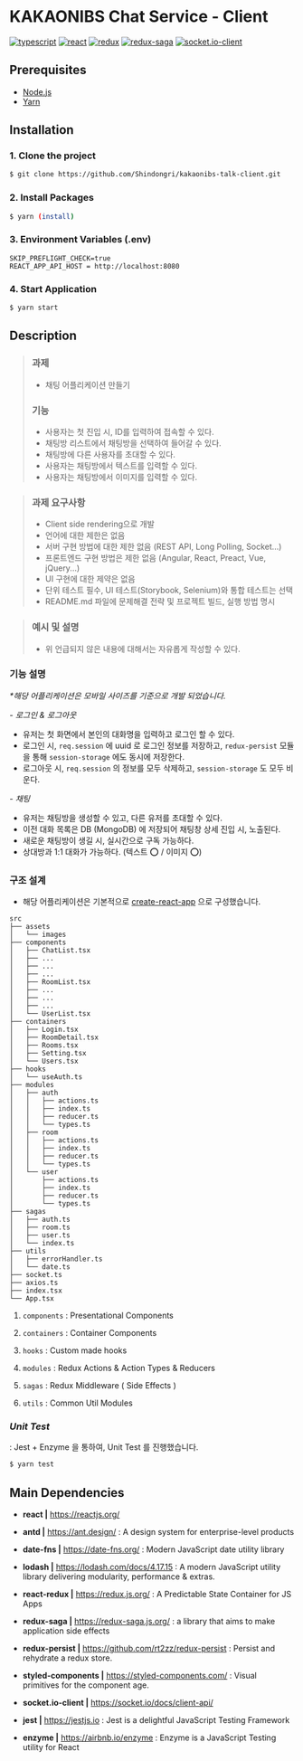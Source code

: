 # KAKAONIBS Chat Service - Client

[![typescript](https://img.shields.io/badge/typescript-v.3.7.2-blue)](https://www.typescriptlang.org/)
[![react](https://img.shields.io/badge/react-v.16.12.0-blue)](https://reactjs.org/)
[![redux](https://img.shields.io/badge/redux-v.4.0.5-purple)](https://redux.js.org/)
[![redux-saga](https://img.shields.io/badge/redux--saga-v.1.1.3-brightgreen)](https://redux-saga.js.org/)
[![socket.io-client](https://img.shields.io/badge/socket.io--client-v.2.3.0-black)](https://socket.io/docs/client-api/)

## Prerequisites

- [Node.js](https://nodejs.org/ko/)
- [Yarn](https://yarnpkg.com/)

## Installation

### 1. Clone the project

```bash
$ git clone https://github.com/Shindongri/kakaonibs-talk-client.git
```

### 2. Install Packages

```bash
$ yarn (install)
```

### 3. Environment Variables (.env)

```
SKIP_PREFLIGHT_CHECK=true
REACT_APP_API_HOST = http://localhost:8080
```

### 4. Start Application

```bash
$ yarn start
```

## Description

> ### 과제
>
> - 채팅 어플리케이션 만들기
>
> ### 기능
>
> - 사용자는 첫 진입 시, ID를 입력하여 접속할 수 있다.
> - 채팅방 리스트에서 채팅방을 선택하여 들어갈 수 있다.
> - 채팅방에 다른 사용자를 초대할 수 있다.
> - 사용자는 채팅방에서 텍스트를 입력할 수 있다.
> - 사용자는 채팅방에서 이미지를 입력할 수 있다.

> ### 과제 요구사항
>
> - Client side rendering으로 개발
> - 언어에 대한 제한은 없음
> - 서버 구현 방법에 대한 제한 없음 (REST API, Long Polling, Socket...)
> - 프론트엔드 구현 방법은 제한 없음 (Angular, React, Preact, Vue, jQuery...)
> - UI 구현에 대한 제약은 없음
> - 단위 테스트 필수, UI 테스트(Storybook, Selenium)와 통합 테스트는 선택
> - README.md 파일에 문제해결 전략 및 프로젝트 빌드, 실행 방법 명시

> ### 예시 및 설명
>
> - 위 언급되지 않은 내용에 대해서는 자유롭게 작성할 수 있다.

### 기능 설명

_\*해당 어플리케이션은 모바일 사이즈를 기준으로 개발 되었습니다._

_- 로그인 & 로그아웃_

- 유저는 첫 화면에서 본인의 대화명을 입력하고 로그인 할 수 있다.
- 로그인 시, `req.session` 에 uuid 로 로그인 정보를 저장하고, `redux-persist` 모듈을 통해 `session-storage` 에도 동시에 저장한다.
- 로그아웃 시, `req.session` 의 정보를 모두 삭제하고, `session-storage` 도 모두 비운다.

_- 채팅_

- 유저는 채팅방을 생성할 수 있고, 다른 유저를 초대할 수 있다.
- 이전 대화 목록은 DB (MongoDB) 에 저장되어 채팅창 상세 진입 시, 노출된다.
- 새로운 채팅방이 생길 시, 실시간으로 구독 가능하다.
- 상대방과 1:1 대화가 가능하다. (텍스트 ⭕️ / 이미지 ⭕️)

### 구조 설계

- 해당 어플리케이션은 기본적으로 [create-react-app](https://create-react-app.dev/) 으로 구성했습니다.

```
src
├── assets
│   └── images
├── components
│   ├── ChatList.tsx
│   ├── ...
│   ├── ...
│   ├── ...
│   ├── RoomList.tsx
│   ├── ...
│   ├── ...
│   ├── ...
│   └── UserList.tsx
├── containers
│   ├── Login.tsx
│   ├── RoomDetail.tsx
│   ├── Rooms.tsx
│   ├── Setting.tsx
│   └── Users.tsx
├── hooks
│   └── useAuth.ts
├── modules
│   ├── auth
│   │   ├── actions.ts
│   │   ├── index.ts
│   │   ├── reducer.ts
│   │   └── types.ts
│   ├── room
│   │   ├── actions.ts
│   │   ├── index.ts
│   │   ├── reducer.ts
│   │   └── types.ts
│   └── user
│       ├── actions.ts
│       ├── index.ts
│       ├── reducer.ts
│       └── types.ts
├── sagas
│   ├── auth.ts
│   ├── room.ts
│   ├── user.ts
│   └── index.ts
├── utils
│   ├── errorHandler.ts
│   └── date.ts
├── socket.ts
├── axios.ts
├── index.tsx
└── App.tsx
```

1.  `components`
    : Presentational Components

2.  `containers`
    : Container Components

3.  `hooks`
    : Custom made hooks

4.  `modules`
    : Redux Actions & Action Types & Reducers

5.  `sagas`
    : Redux Middleware ( Side Effects )

6.  `utils`
    : Common Util Modules

### _Unit Test_

: Jest + Enzyme 을 통하여, Unit Test 를 진행했습니다.

```bash
$ yarn test
```

## Main Dependencies

- **react |** https://reactjs.org/

- **antd |** https://ant.design/
  : A design system for enterprise-level products
- **date-fns |** https://date-fns.org/
  : Modern JavaScript date utility library
- **lodash |** https://lodash.com/docs/4.17.15
  : A modern JavaScript utility library delivering modularity, performance & extras.
- **react-redux |** https://redux.js.org/
  : A Predictable State Container for JS Apps
- **redux-saga |** https://redux-saga.js.org/
  : a library that aims to make application side effects
- **redux-persist |** https://github.com/rt2zz/redux-persist
  : Persist and rehydrate a redux store.
- **styled-components |** https://styled-components.com/
  : Visual primitives for the component age.
- **socket.io-client |** https://socket.io/docs/client-api/
- **jest |** https://jestjs.io
  : Jest is a delightful JavaScript Testing Framework
- **enzyme |** https://airbnb.io/enzyme
  : Enzyme is a JavaScript Testing utility for React

